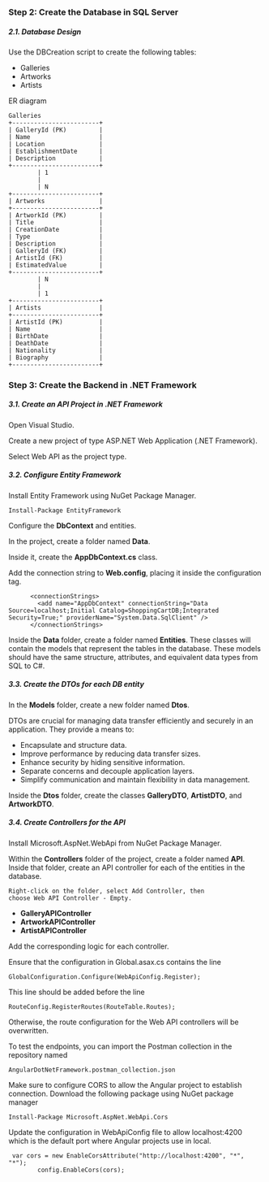 ### Step 2: Create the Database in SQL Server

##### 2.1. Database Design

Use the DBCreation script to create the following tables: 

* Galleries
* Artworks
* Artists

ER diagram 

    Galleries
    +------------------------+
    | GalleryId (PK)         |
    | Name                   |
    | Location               |
    | EstablishmentDate      |
    | Description            |
    +------------------------+
            | 1
            |
            | N
    +------------------------+
    | Artworks               |
    +------------------------+
    | ArtworkId (PK)         |
    | Title                  |
    | CreationDate           |
    | Type                   |
    | Description            |
    | GalleryId (FK)         |
    | ArtistId (FK)          |
    | EstimatedValue         |
    +------------------------+
            | N
            |
            | 1
    +------------------------+
    | Artists                |
    +------------------------+
    | ArtistId (PK)          |
    | Name                   |
    | BirthDate              |
    | DeathDate              |
    | Nationality            |
    | Biography              |
    +------------------------+

### Step 3: Create the Backend in .NET Framework
##### 3.1. Create an API Project in .NET Framework
Open Visual Studio.

Create a new project of type ASP.NET Web Application (.NET Framework).

Select Web API as the project type.

##### 3.2. Configure Entity Framework
Install Entity Framework using NuGet Package Manager.

    Install-Package EntityFramework

Configure the **DbContext** and entities.

In the project, create a folder named **Data**.

Inside it, create the **AppDbContext.cs** class.

Add the connection string to **Web.config**, placing it inside the configuration tag.

          <connectionStrings>
            <add name="AppDbContext" connectionString="Data Source=localhost;Initial Catalog=ShoppingCartDB;Integrated Security=True;" providerName="System.Data.SqlClient" />
          </connectionStrings>


 Inside the **Data** folder, create a folder named **Entities**. These classes will contain the models that represent the tables in the database. These models should have the same structure, attributes, and equivalent data types from SQL to C#.


##### 3.3. Create the DTOs for each DB entity
In the **Models** folder, create a new folder named **Dtos**.

DTOs are crucial for managing data transfer efficiently and securely in an application. They provide a means to:

* Encapsulate and structure data.
* Improve performance by reducing data transfer sizes.
* Enhance security by hiding sensitive information.
* Separate concerns and decouple application layers.
* Simplify communication and maintain flexibility in data management.

Inside the **Dtos** folder, create the classes **GalleryDTO**, **ArtistDTO**, and **ArtworkDTO**.

##### 3.4. Create Controllers for the API

Install Microsoft.AspNet.WebApi from NuGet Package Manager.

Within the **Controllers** folder of the project, create a folder named **API**. Inside that folder, create an API controller for each of the entities in the database.

    Right-click on the folder, select Add Controller, then 
    choose Web API Controller - Empty.

* **GalleryAPIController**
* **ArtworkAPIController**
* **ArtistAPIController**

Add the corresponding logic for each controller.

Ensure that the configuration in Global.asax.cs contains the line

    GlobalConfiguration.Configure(WebApiConfig.Register);

This line should be added before the line

    RouteConfig.RegisterRoutes(RouteTable.Routes);

Otherwise, the route configuration for the Web API controllers will be overwritten.                

To test the endpoints, you can import the Postman collection in the repository named 

    AngularDotNetFramework.postman_collection.json


Make sure to configure CORS to allow the Angular project to establish connection. Download the following package 
using NuGet package manager 

    Install-Package Microsoft.AspNet.WebApi.Cors

Update the configuration in WebApiConfig file to allow localhost:4200 which is the default port where Angular projects use in local. 

     var cors = new EnableCorsAttribute("http://localhost:4200", "*", "*");
            config.EnableCors(cors);



